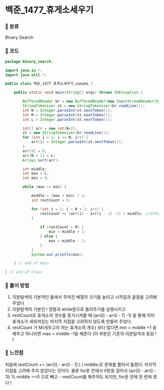 # 백준_1477_휴게소세우기

### &#127795; 분류 

Binary Search 

### &#127795; 코드

```java
package Binary_search;

import java.io.*;
import java.util.*;

public class 백준_1477_휴게소세우기_saeumi {

	public static void main(String[] args) throws IOException {

		BufferedReader br = new BufferedReader(new InputStreamReader(System.in));
		StringTokenizer st = new StringTokenizer(br.readLine());
		int N = Integer.parseInt(st.nextToken());
		int M = Integer.parseInt(st.nextToken());
		int L = Integer.parseInt(st.nextToken());

		int[] arr = new int[N+2];
		st = new StringTokenizer(br.readLine());
		for (int i = 1; i <= N; i++) {
			arr[i] = Integer.parseInt(st.nextToken());
		}
		arr[0] = 0;
		arr[N + 1] = L;
		Arrays.sort(arr);

		int middle;
		int max = L;
		int min = 0;

		while (max >= min) {

			middle = (max + min) / 2;
			int restCount = 0;

			for (int i = 1; i < N + 2; i++) {
				restCount += (arr[i] - arr[i - 1] -1) / middle; //마지막에 겹쳐지니까 
			}
 			
				if (restCount > M) {
					min = middle + 1;
				} else {
					max = middle - 1;
				}
			}
			System.out.println(min);

	} // end of main

} // end of class

```



### &#127795; 풀이 방법 

1.   이분탐색의 기본적인 틀에서 주어진 배열의 크기를 늘리고 시작점과 끝점을 고려해 주었다
2.  이분탐색의 기본인 ! 정렬과 while문으로 돌려주기를 실행시키고 
3.  restCount로 휴게소의 갯수를 증가시켜줄 때 (arr[i] - arr[i - 1] -1) 을 통해 이미 휴게소가 세워져있는 마지막 지점을 고려하지 않도록 만들어 주었다.
4.  restCount 가 M(세우고자 하는 휴게소의 개수) 보다 많다면 min = middle +1 을 해주고 아니라면 max = middle -1을 해준다 (이 부분은 기존의 이분탐색과 동일 ! )

### &#127795; 느낀점 

처음에 restCount += (arr[i] - arr[i - 1] ) / middle;로 문제를 풀어서 틀렸다. 마지막지점을 고려해 주지 않았다는 것이다. 물론 for문 안에서 if문을 걸어서 (arr[i] - arr[i - 1]) % middle ==0 으로 빼고 --restCount를 해주어도 되지만, for문 안에 한 번에 썼다 ! 

